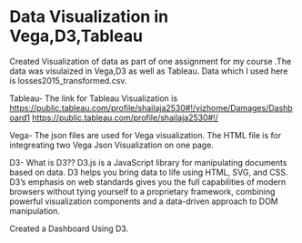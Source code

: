 # Data Visualization in Vega,D3,Tableau
Created Visualization of data as part of one assignment for my course .The data was visulaized in Vega,D3 as well as Tableau.
Data which I used here is losses2015_transformed.csv.

Tableau-
The link for Tableau Visualization is https://public.tableau.com/profile/shailaja2530#!/vizhome/Damages/Dashboard1
https://public.tableau.com/profile/shailaja2530#!/

Vega-
The json files are used for Vega visualization.
The HTML file is for integreating two Vega Json Visualization on one page.


D3-
What is D3?? D3.js is a JavaScript library for manipulating documents based on data. D3 helps you bring data to life using HTML, SVG, and CSS. D3’s emphasis on web standards gives you the full capabilities of modern browsers without tying yourself to a proprietary framework, combining powerful visualization components and a data-driven approach to DOM manipulation.

Created a Dashboard Using D3.
